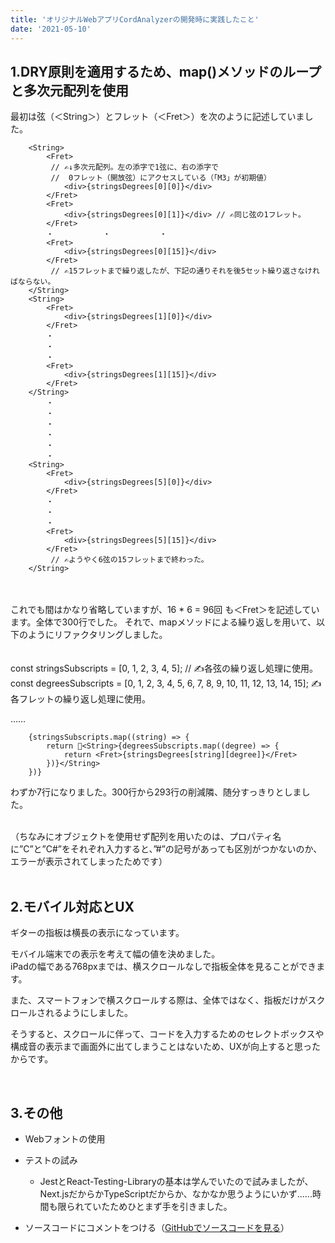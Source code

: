 ```yaml
---
title: 'オリジナルWebアプリCordAnalyzerの開発時に実践したこと'
date: '2021-05-10'
---
```


## 1.DRY原則を適用するため、map()メソッドのループと多次元配列を使用

最初は弦（＜String＞）とフレット（＜Fret＞）を次のように記述していました。

        <String>
            <Fret>
             // ✍️↓多次元配列。左の添字で1弦に、右の添字で
             //  0フレット（開放弦）にアクセスしている（「M3」が初期値）
                <div>{stringsDegrees[0][0]}</div>
            </Fret>
            <Fret>
                <div>{stringsDegrees[0][1]}</div> // ✍️同じ弦の1フレット。
            </Fret>
			・ 			・ 			・
            <Fret>
                <div>{stringsDegrees[0][15]}</div>
            </Fret>
             // ✍️15フレットまで繰り返したが、下記の通りそれを後5セット繰り返さなければならない。
        </String>
        <String>
            <Fret>
                <div>{stringsDegrees[1][0]}</div>
            </Fret>
			・
			・
			・
            <Fret>
                <div>{stringsDegrees[1][15]}</div>
            </Fret>
        </String>
			・
			・
			・
			・
			・
			・
        <String>
            <Fret>
                <div>{stringsDegrees[5][0]}</div>
            </Fret>
			・
			・
			・
            <Fret>
                <div>{stringsDegrees[5][15]}</div>
            </Fret>
             // ✍️ようやく6弦の15フレットまで終わった。
        </String>
<br>
<br>
これでも間はかなり省略していますが、16 * 6 = 96回 も＜Fret＞を記述しています。全体で300行でした。
それで、mapメソッドによる繰り返しを用いて、以下のようにリファクタリングしました。
<br>
<br>
<br>
const stringsSubscripts = [0, 1, 2, 3, 4, 5]; // ✍️各弦の繰り返し処理に使用。
const degreesSubscripts = [0, 1, 2, 3, 4, 5, 6, 7, 8, 9, 10, 11, 12, 13, 14, 15]; ✍️各フレットの繰り返し処理に使用。

……

        {stringsSubscripts.map((string) => {
            return <String>{degreesSubscripts.map((degree) => {
                return <Fret>{stringsDegrees[string][degree]}</Fret>
            })}</String>
        })}


わずか7行になりました。300行から293行の削減隣、随分すっきりとしました。

<br>
（ちなみにオブジェクトを使用せず配列を用いたのは、プロパティ名に”C”と”C#”をそれぞれ入力すると、”#”の記号があっても区別がつかないのか、エラーが表示されてしまったためです）

<br>
<br>

## 2.モバイル対応とUX
ギターの指板は横長の表示になっています。

モバイル端末での表示を考えて幅の値を決めました。  
iPadの幅である768pxまでは、横スクロールなしで指板全体を見ることができます。


また、スマートフォンで横スクロールする際は、全体ではなく、指板だけがスクロールされるようにしました。

そうすると、スクロールに伴って、コードを入力するためのセレクトボックスや構成音の表示まで画面外に出てしまうことはないため、UXが向上すると思ったからです。

<br>

## 3.その他

- Webフォントの使用

- テストの試み

    - JestとReact-Testing-Libraryの基本は学んでいたので試みましたが、Next.jsだからかTypeScriptだからか、なかなか思うようにいかず......時間も限られていたためひとまず手を引きました。

- ソースコードにコメントをつける（​​​​​​​​​​​​​​​[GitHubでソースコードを見る](https://github.com/BBC-Radiance/nextts-blog/blob/main/pages/posts/codeChecker.tsx)）